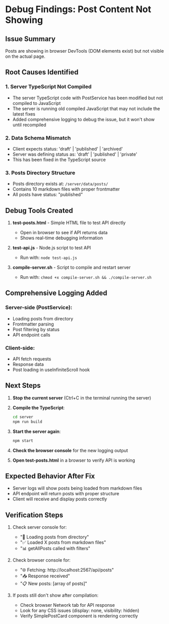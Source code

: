 # Debug Findings: Post Content Not Showing

## Issue Summary
Posts are showing in browser DevTools (DOM elements exist) but not visible on the actual page.

## Root Causes Identified

### 1. **Server TypeScript Not Compiled**
- The server TypeScript code with PostService has been modified but not compiled to JavaScript
- The server is running old compiled JavaScript that may not include the latest fixes
- Added comprehensive logging to debug the issue, but it won't show until recompiled

### 2. **Data Schema Mismatch**
- Client expects status: 'draft' | 'published' | 'archived'
- Server was defining status as: 'draft' | 'published' | 'private'
- This has been fixed in the TypeScript source

### 3. **Posts Directory Structure**
- Posts directory exists at: `/server/data/posts/`
- Contains 10 markdown files with proper frontmatter
- All posts have status: "published"

## Debug Tools Created

1. **test-posts.html** - Simple HTML file to test API directly
   - Open in browser to see if API returns data
   - Shows real-time debugging information

2. **test-api.js** - Node.js script to test API
   - Run with: `node test-api.js`

3. **compile-server.sh** - Script to compile and restart server
   - Run with: `chmod +x compile-server.sh && ./compile-server.sh`

## Comprehensive Logging Added

### Server-side (PostService):
- Loading posts from directory
- Frontmatter parsing
- Post filtering by status
- API endpoint calls

### Client-side:
- API fetch requests
- Response data
- Post loading in useInfiniteScroll hook

## Next Steps

1. **Stop the current server** (Ctrl+C in the terminal running the server)

2. **Compile the TypeScript**:
   ```bash
   cd server
   npm run build
   ```

3. **Start the server again**:
   ```bash
   npm start
   ```

4. **Check the browser console** for the new logging output

5. **Open test-posts.html** in a browser to verify API is working

## Expected Behavior After Fix

- Server logs will show posts being loaded from markdown files
- API endpoint will return posts with proper structure
- Client will receive and display posts correctly

## Verification Steps

1. Check server console for:
   - "📁 Loading posts from directory"
   - "✅ Loaded X posts from markdown files"
   - "📊 getAllPosts called with filters"

2. Check browser console for:
   - "🌐 Fetching: http://localhost:2567/api/posts"
   - "📥 Response received"
   - "📋 New posts: [array of posts]"

3. If posts still don't show after compilation:
   - Check browser Network tab for API response
   - Look for any CSS issues (display: none, visibility: hidden)
   - Verify SimplePostCard component is rendering correctly